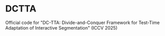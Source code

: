 # DCTTA
Official code for "DC-TTA: Divide-and-Conquer Framework for Test-Time Adaptation of Interactive Segmentation" (ICCV 2025) 
